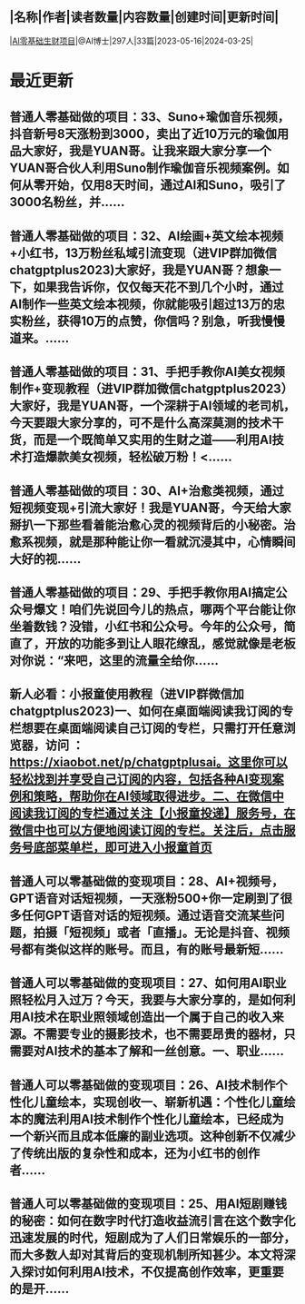 |名称|作者|读者数量|内容数量|创建时间|更新时间|
---
|[AI零基础生财项目](https://xiaobot.net/p/chatgptplusai?refer=0b133df9-27dc-423b-8101-639049001c13)|@AI博士|297人|33篇|2023-05-16|2024-03-25|

# 最近更新
## 普通人零基础做的项目：33、Suno+瑜伽音乐视频，抖音新号8天涨粉到3000，卖出了近10万元的瑜伽用品大家好，我是YUAN哥。让我来跟大家分享一个YUAN哥合伙人利用Suno制作瑜伽音乐视频案例。如何从零开始，仅用8天时间，通过AI和Suno，吸引了3000名粉丝，并......
## 普通人零基础做的项目：32、AI绘画+英文绘本视频+小红书，13万粉丝私域引流变现（进VIP群加微信chatgptplus2023)大家好，我是YUAN哥？想象一下，如果我告诉你，仅仅每天花不到几个小时，通过AI制作一些英文绘本视频，你就能吸引超过13万的忠实粉丝，获得10万的点赞，你信吗？别急，听我慢慢道来。......
## 普通人零基础做的项目：31、手把手教你AI美女视频制作+变现教程（进VIP群加微信chatgptplus2023）大家好，我是YUAN哥，一个深耕于AI领域的老司机，今天要跟大家分享的，可不是什么高深莫测的技术干货，而是一个既简单又实用的生财之道——利用AI技术打造爆款美女视频，轻松破万粉！<......
## 普通人零基础做的项目：30、AI+治愈类视频，通过短视频变现+引流大家好！我是YUAN哥，今天给大家掰扒一下那些看着能治愈心灵的视频背后的小秘密。治愈系视频，就是那种能让你一看就沉浸其中，心情瞬间大好的视......
## 普通人零基础做的项目：29、手把手教你用AI搞定公众号爆文！咱们先说回今儿的热点，哪两个平台能让你坐着数钱？没错，小红书和公众号。今年的公众号，简直了，开放的功能多到让人眼花缭乱，感觉就像是老板对你说：“来吧，这里的流量全给你......
## 新人必看：小报童使用教程（进VIP群微信加chatgptplus2023)一、如何在桌面端阅读我订阅的专栏想要在桌面端阅读自己订阅的专栏，只需打开任意浏览器，访问 ：https://xiaobot.net/p/chatgptplusai。这里你可以轻松找到并享受自己订阅的内容，包括各种AI变现案例和策略，帮助你在AI领域取得进步。二、在微信中阅读我订阅的专栏通过关注【小报童投递】服务号，在微信中也可以方便地阅读订阅的专栏。关注后，点击服务号底部菜单栏，即可进入小报童首页
## 普通人可以零基础做的变现项目：28、AI+视频号，GPT语音对话短视频，一天涨粉500+你一定刷到了很多任何GPT语音对话的短视频。通过语音交流某些问题，拍摄「短视频」或者「直播」。无论是抖音、视频号都有类似这样的账号。而且，有的账号最新短......
## 普通人可以零基础做的变现项目：27、如何用AI职业照轻松月入过万？今天，我要与大家分享的，是如何利用AI技术在职业照领域创造出一个属于自己的收入来源。不需要专业的摄影技术，也不需要昂贵的器材，只需要对AI技术的基本了解和一丝创意。一、职业......
## 普通人可以零基础做的变现项目：26、AI技术制作个性化儿童绘本，实现创收一、崭新机遇：个性化儿童绘本的魔法利用AI技术制作个性化儿童绘本，已经成为一个新兴而且成本低廉的副业选项。这种创新不仅减少了传统出版的复杂性和成本，还为小红书的创作者......
## 普通人可以零基础做的变现项目：25、用AI短剧赚钱的秘密：如何在数字时代打造收益流引言在这个数字化迅速发展的时代，短剧成为了人们日常娱乐的一部分，而大多数人却对其背后的变现机制所知甚少。本文将深入探讨如何利用AI技术，不仅提高创作效率，更重要的是开......

